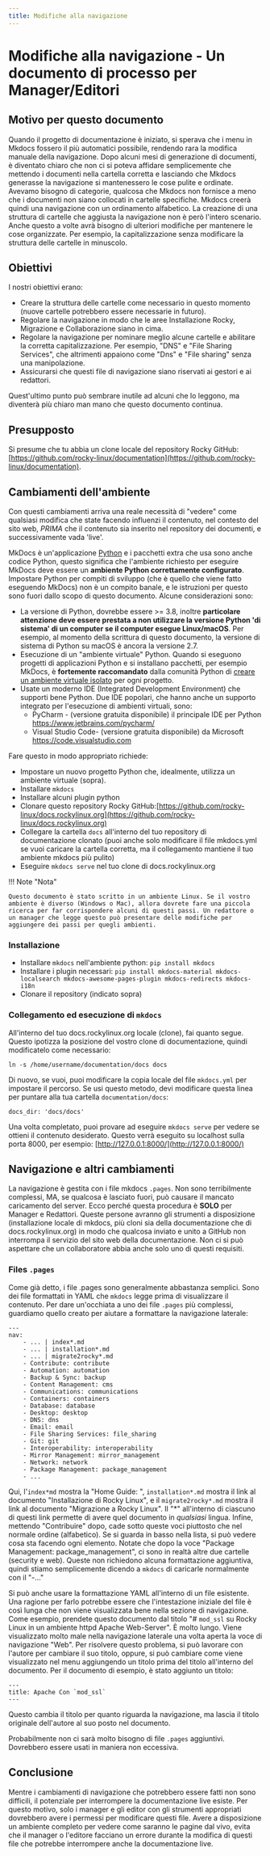 ```yaml
---
title: Modifiche alla navigazione
---
```


# Modifiche alla navigazione - Un documento di processo per Manager/Editori

## Motivo per questo documento

Quando il progetto di documentazione è iniziato, si sperava che i menu in Mkdocs fossero il più automatici possibile, rendendo rara la modifica manuale della navigazione. Dopo alcuni mesi di generazione di documenti, è diventato chiaro che non ci si poteva affidare semplicemente che mettendo i documenti nella cartella corretta e lasciando che Mkdocs generasse la navigazione si mantenessero le cose pulite e ordinate. Avevamo bisogno di categorie, qualcosa che Mkdocs non fornisce a meno che i documenti non siano collocati in cartelle specifiche. Mkdocs creerà quindi una navigazione con un ordinamento alfabetico. La creazione di una struttura di cartelle che aggiusta la navigazione non è però l'intero scenario. Anche questo a volte avrà bisogno di ulteriori modifiche per mantenere le cose organizzate. Per esempio, la capitalizzazione senza modificare la struttura delle cartelle in minuscolo.

## Obiettivi

I nostri obiettivi erano:

* Creare la struttura delle cartelle come necessario in questo momento (nuove cartelle potrebbero essere necessarie in futuro).
* Regolare la navigazione in modo che le aree Installazione Rocky, Migrazione e Collaborazione siano in cima.
* Regolare la navigazione per nominare meglio alcune cartelle e abilitare la corretta capitalizzazione. Per esempio, "DNS" e "File Sharing Services", che altrimenti appaiono come "Dns" e "File sharing" senza una manipolazione.
* Assicurarsi che questi file di navigazione siano riservati ai gestori e ai redattori.

Quest'ultimo punto può sembrare inutile ad alcuni che lo leggono, ma diventerà più chiaro man mano che questo documento continua.

## Presupposto

Si presume che tu abbia un clone locale del repository Rocky GitHub: [https://github.com/rocky-linux/documentation](https://github.com/rocky-linux/documentation).

## Cambiamenti dell'ambiente

Con questi cambiamenti arriva una reale necessità di "vedere" come qualsiasi modifica che state facendo influenzi il contenuto, nel contesto del sito web, _PRIMA_ che il contenuto sia inserito nel repository dei documenti, e successivamente vada 'live'.

MkDocs è un'applicazione [Python](https://www.python.org) e i pacchetti extra che usa sono anche codice Python, questo significa che l'ambiente richiesto per eseguire MkDocs deve essere un **ambiente Python correttamente configurato**. Impostare Python per compiti di sviluppo (che è quello che viene fatto eseguendo MkDocs) non è un compito banale, e le istruzioni per questo sono fuori dallo scopo di questo documento. Alcune considerazioni sono:

* La versione di Python, dovrebbe essere >= 3.8, inoltre **particolare attenzione deve essere prestata a non utilizzare la versione Python 'di sistema' di un computer se il computer esegue Linux/macOS**. Per esempio, al momento della scrittura di questo documento, la versione di sistema di Python su macOS è ancora la versione 2.7.
* Esecuzione di un "ambiente virtuale" Python. Quando si eseguono progetti di applicazioni Python e si installano pacchetti, per esempio MkDocs, è **fortemente raccomandato** dalla comunità Python di [creare un ambiente virtuale isolato](https://realpython.com/python-virtual-environments-a-primer/) per ogni progetto.
* Usate un moderno IDE (Integrated Development Environment) che supporti bene Python. Due IDE popolari, che hanno anche un supporto integrato per l'esecuzione di ambienti virtuali, sono:
    * PyCharm - (versione gratuita disponibile) il principale IDE per Python https://www.jetbrains.com/pycharm/
    * Visual Studio Code- (versione gratuita disponibile) da Microsoft https://code.visualstudio.com

Fare questo in modo appropriato richiede:

* Impostare un nuovo progetto Python che, idealmente, utilizza un ambiente virtuale (sopra).
* Installare `mkdocs`
* Installare alcuni plugin python
* Clonare questo repository Rocky GitHub:[https://github.com/rocky-linux/docs.rockylinux.org](https://github.com/rocky-linux/docs.rockylinux.org)
* Collegare la cartella `docs` all'interno del tuo repository di documentazione clonato (puoi anche solo modificare il file mkdocs.yml se vuoi caricare la cartella corretta, ma il collegamento mantiene il tuo ambiente mkdocs più pulito)
* Eseguire `mkdocs serve` nel tuo clone di docs.rockylinux.org

!!! Note "Nota"

    Questo documento è stato scritto in un ambiente Linux. Se il vostro ambiente è diverso (Windows o Mac), allora dovrete fare una piccola ricerca per far corrispondere alcuni di questi passi. Un redattore o un manager che legge questo può presentare delle modifiche per aggiungere dei passi per quegli ambienti.

### Installazione

* Installare `mkdocs` nell'ambiente python: `pip install mkdocs`
* Installare i plugin necessari: `pip install mkdocs-material mkdocs-localsearch mkdocs-awesome-pages-plugin mkdocs-redirects mkdocs-i18n`
* Clonare il repository (indicato sopra)

### Collegamento ed esecuzione di `mkdocs`

All'interno del tuo docs.rockylinux.org locale (clone), fai quanto segue. Questo ipotizza la posizione del vostro clone di documentazione, quindi modificatelo come necessario:

`ln -s /home/username/documentation/docs docs`

Di nuovo, se vuoi, puoi modificare la copia locale del file `mkdocs.yml` per impostare il percorso. Se usi questo metodo, devi modificare questa linea per puntare alla tua cartella `documentation/docs`:

```
docs_dir: 'docs/docs'
```

Una volta completato, puoi provare ad eseguire `mkdocs serve` per vedere se ottieni il contenuto desiderato. Questo verrà eseguito su localhost sulla porta 8000, per esempio: [http://127.0.0.1:8000/](http://127.0.0.1:8000/)

## Navigazione e altri cambiamenti

La navigazione è gestita con i file mkdocs `.pages`. Non sono terribilmente complessi, MA, se qualcosa è lasciato fuori, può causare il mancato caricamento del server. Ecco perché questa procedura è **SOLO** per Manager e Redattori. Queste persone avranno gli strumenti a disposizione (installazione locale di mkdocs, più cloni sia della documentazione che di docs.rockylinux.org) in modo che qualcosa inviato e unito a GitHub non interrompa il servizio del sito web della documentazione. Non ci si può aspettare che un collaboratore abbia anche solo uno di questi requisiti.

### Files `.pages`

Come già detto, i file .pages sono generalmente abbastanza semplici. Sono dei file formattati in YAML che `mkdocs` legge prima di visualizzare il contenuto. Per dare un'occhiata a uno dei file `.pages` più complessi, guardiamo quello creato per aiutare a formattare la navigazione laterale:

```
---
nav:
    - ... | index*.md
    - ... | installation*.md
    - ... | migrate2rocky*.md
    - Contribute: contribute
    - Automation: automation
    - Backup & Sync: backup
    - Content Management: cms
    - Communications: communications
    - Containers: containers
    - Database: database
    - Desktop: desktop
    - DNS: dns
    - Email: email
    - File Sharing Services: file_sharing
    - Git: git
    - Interoperability: interoperability
    - Mirror Management: mirror_management
    - Network: network
    - Package Management: package_management
    - ...

```
Qui, l'`index*md` mostra la "Home Guide: ", `installation*.md` mostra il link al documento "Installazione di Rocky Linux", e il `migrate2rocky*.md` mostra il link al documento "Migrazione a Rocky Linux". Il "*" all'interno di ciascuno di questi link permette di avere quel documento in _qualsiasi_ lingua. Infine, mettendo "Contribuire" dopo, cade sotto queste voci piuttosto che nel normale ordine (alfabetico). Se si guarda in basso nella lista, si può vedere cosa sta facendo ogni elemento. Notate che dopo la voce "Package Management: package_management", ci sono in realtà altre due cartelle (security e web). Queste non richiedono alcuna formattazione aggiuntiva, quindi stiamo semplicemente dicendo a `mkdocs` di caricarle normalmente con il "-..."

Si può anche usare la formattazione YAML all'interno di un file esistente. Una ragione per farlo potrebbe essere che l'intestazione iniziale del file è così lunga che non viene visualizzata bene nella sezione di navigazione.  Come esempio, prendete questo documento dal titolo "# `mod_ssl` su Rocky Linux in un ambiente httpd Apache Web-Server". È molto lungo. Viene visualizzato molto male nella navigazione laterale una volta aperta la voce di navigazione "Web". Per risolvere questo problema, si può lavorare con l'autore per cambiare il suo titolo, oppure, si può cambiare come viene visualizzato nel menu aggiungendo un titolo prima del titolo all'interno del documento. Per il documento di esempio, è stato aggiunto un titolo:
```
---
title: Apache Con `mod_ssl`
---
```
Questo cambia il titolo per quanto riguarda la navigazione, ma lascia il titolo originale dell'autore al suo posto nel documento.

Probabilmente non ci sarà molto bisogno di file `.pages` aggiuntivi. Dovrebbero essere usati in maniera non eccessiva.

## Conclusione

Mentre i cambiamenti di navigazione che potrebbero essere fatti non sono difficili, il potenziale per interrompere la documentazione live esiste. Per questo motivo, solo i manager e gli editor con gli strumenti appropriati dovrebbero avere i permessi per modificare questi file. Avere a disposizione un ambiente completo per vedere come saranno le pagine dal vivo, evita che il manager o l'editore facciano un errore durante la modifica di questi file che potrebbe interrompere anche la documentazione live.
